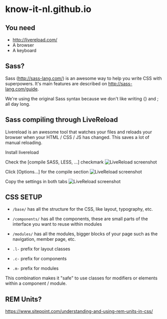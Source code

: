 # know-it-nl.github.io

## You need
- http://livereload.com/
- A browser
- A keyboard

## Sass?
Sass (http://sass-lang.com/) is an awesome way to help you write CSS with superpowers. It's main features are described on http://sass-lang.com/guide.

We're using the original Sass syntax because we don't like writing {} and ; all day long.

## Sass compiling through LiveReload
Livereload is an awesome tool that watches your files and reloads your browser when your HTML / CSS / JS has changed. This saves a lot of manual reloading.

Install livereload

Check the [compile SASS, LESS, ...] checkmark
![LiveReload screenshot](https://know-it-nl.github.io/images/README/livereload1.png)

Click [Options...] for the compile section
![LiveReload screenshot](https://know-it-nl.github.io/images/README/livereload2.png)

Copy the settings in both tabs
![LiveReload screenshot](https://know-it-nl.github.io/images/README/livereload3.png)

## CSS SETUP
- `/base/` has all the structure for the CSS, like layout, typography, etc.
- `/components/` has all the components, these are small parts of the interface you want to reuse within modules
- `/modules/` has all the modules, bigger blocks of your page such as the navigation, member page, etc.

- `.l-` prefix for layout classes
- `.c-` prefix for components
- `.m-` prefix for modules

This combination makes it "safe" to use classes for modifiers or elements within a component / module.

## REM Units?
https://www.sitepoint.com/understanding-and-using-rem-units-in-css/
